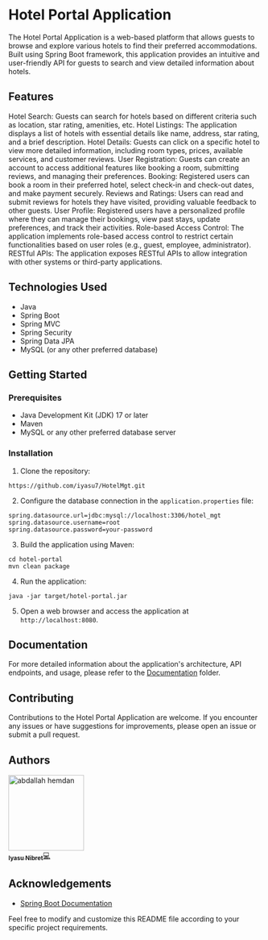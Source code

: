 # Hotel Portal Application

The Hotel Portal Application is a web-based platform that allows guests to browse and explore various hotels to find their preferred accommodations. Built using Spring Boot framework, this application provides an intuitive and user-friendly API for guests to search and view detailed information about hotels.

## Features

Hotel Search: Guests can search for hotels based on different criteria such as location, star rating, amenities, etc.
Hotel Listings: The application displays a list of hotels with essential details like name, address, star rating, and a brief description.
Hotel Details: Guests can click on a specific hotel to view more detailed information, including room types, prices, available services, and customer reviews.
User Registration: Guests can create an account to access additional features like booking a room, submitting reviews, and managing their preferences.
Booking: Registered users can book a room in their preferred hotel, select check-in and check-out dates, and make payment securely.
Reviews and Ratings: Users can read and submit reviews for hotels they have visited, providing valuable feedback to other guests.
User Profile: Registered users have a personalized profile where they can manage their bookings, view past stays, update preferences, and track their activities.
Role-based Access Control: The application implements role-based access control to restrict certain functionalities based on user roles (e.g., guest, employee, administrator).
RESTful APIs: The application exposes RESTful APIs to allow integration with other systems or third-party applications.

## Technologies Used

- Java
- Spring Boot
- Spring MVC
- Spring Security
- Spring Data JPA
- MySQL (or any other preferred database)

## Getting Started

### Prerequisites

- Java Development Kit (JDK) 17 or later
- Maven
- MySQL or any other preferred database server

### Installation

1. Clone the repository:

```
https://github.com/iyasu7/HotelMgt.git
```

2. Configure the database connection in the `application.properties` file:

```
spring.datasource.url=jdbc:mysql://localhost:3306/hotel_mgt
spring.datasource.username=root
spring.datasource.password=your-password
```

3. Build the application using Maven:

```
cd hotel-portal
mvn clean package
```

4. Run the application:

```
java -jar target/hotel-portal.jar
```

5. Open a web browser and access the application at `http://localhost:8080`.

## Documentation

For more detailed information about the application's architecture, API endpoints, and usage, please refer to the [Documentation](docs/README.md) folder.

## Contributing

Contributions to the Hotel Portal Application are welcome. If you encounter any issues or have suggestions for improvements, please open an issue or submit a pull request.


## Authors

<td align="center"><a href="https://github.com/iyasu7" target="_black"><img src="https://avatars.githubusercontent.com/u/107022433?s=400&u=48c31a65a7f69723cc3fa0c341884a300f2349ae&v=4" width="150px;" alt="abdallah hemdan"/><br /><sub align="center" ><b> Iyasu Nibret</b></sub></a><a href="https://github.com/iyasu7/HotelMgt/commits/master?author=iyasu7" title="Code">💻</a> <br /></td>


## Acknowledgements

- [Spring Boot Documentation](https://docs.spring.io/spring-boot/docs/current/reference/)

Feel free to modify and customize this README file according to your specific project requirements.

